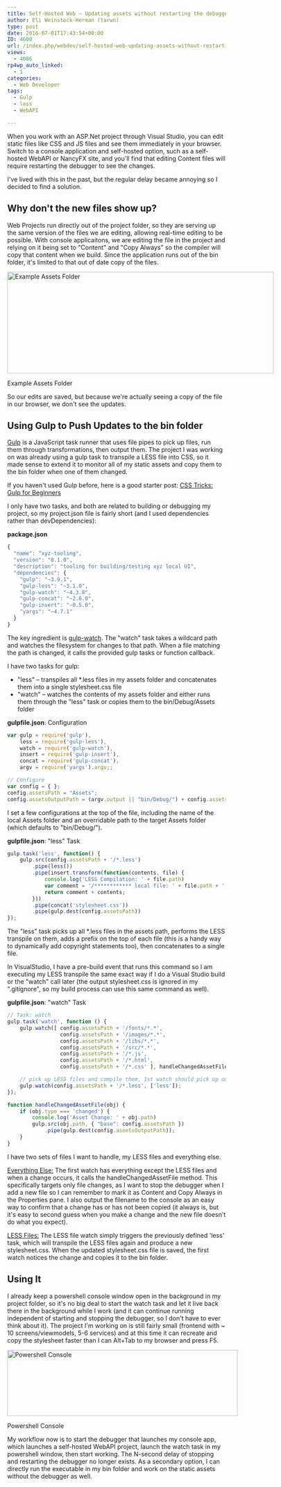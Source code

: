 ```yaml
---
title: Self-Hosted Web – Updating assets without restarting the debugger
author: Eli Weinstock-Herman (tarwn)
type: post
date: 2016-07-01T17:43:54+00:00
ID: 4600
url: /index.php/webdev/self-hosted-web-updating-assets-without-restarting-the-debugger/
views:
  - 4086
rp4wp_auto_linked:
  - 1
categories:
  - Web Developer
tags:
  - Gulp
  - less
  - WebAPI

---
```

When you work with an ASP.Net project through Visual Studio, you can edit static files like CSS and JS files and see them immediately in your browser. Switch to a console application and self-hosted option, such as a self-hosted WebAPI or NancyFX site, and you'll find that editing Content files will require restarting the debugger to see the changes.

I've lived with this in the past, but the regular delay became annoying so I decided to find a solution.

## Why don't the new files show up?

Web Projects run directly out of the project folder, so they are serving up the same version of the files we are editing, allowing real-time editing to be possible. With console applicaitons, we are editing the file in the project and relying on it being set to "Content" and "Copy Always" so the compiler will copy that content when we build. Since the application runs out of the bin folder, it's limited to that out of date copy of the files.

<div id="attachment_4601" style="width: 624px" class="wp-caption aligncenter">
  <a href="/wp-content/uploads/2016/06/AssetsFolder.png"><img src="/wp-content/uploads/2016/06/AssetsFolder.png" alt="Example Assets Folder" width="614" height="234" class="size-full wp-image-4601" srcset="/wp-content/uploads/2016/06/AssetsFolder.png 614w, /wp-content/uploads/2016/06/AssetsFolder-300x114.png 300w" sizes="(max-width: 614px) 100vw, 614px" /></a>
  
  <p class="wp-caption-text">
    Example Assets Folder
  </p>
</div>

So our edits are saved, but because we're actually seeing a copy of the file in our browser, we don't see the updates.

## Using Gulp to Push Updates to the bin folder

<a href="http://gulpjs.com/" target="_blank" title="gulp.js">Gulp</a> is a JavaScript task runner that uses file pipes to pick up files, run them through transformations, then output them. The project I was working on was already using a gulp task to transpile a LESS file into CSS, so it made sense to extend it to monitor all of my static assets and copy them to the bin folder when one of them changed.

If you haven't used Gulp before, here is a good starter post: <a href="https://css-tricks.com/gulp-for-beginners/" title="CSS Tricks: Gulp for Beginners" target="_blank">CSS Tricks: Gulp for Beginners</a>

I only have two tasks, and both are related to building or debugging my project, so my project.json file is fairly short (and I used dependencies rather than devDependencies):

**package.json**

```javascript
{
  "name": "xyz-tooling",
  "version": "0.1.0",
  "description": "tooling for building/testing xyz local UI",
  "dependencies": {
    "gulp": "~3.9.1",
    "gulp-less": "~3.1.0",
    "gulp-watch": "~4.3.8",
    "gulp-concat": "~2.6.0",
    "gulp-insert": "~0.5.0",
    "yargs": "~4.7.1"
  }
}
```
The key ingredient is <a href="https://www.npmjs.com/package/gulp-watch" title="gulp-watch on npmjs.com" target="_blank">gulp-watch</a>. The "watch" task takes a wildcard path and watches the filesystem for changes to that path. When a file matching the path is changed, it calls the provided gulp tasks or function callback.

I have two tasks for gulp: 

  * "less" – transpiles all *.less files in my assets folder and concatenates them into a single stylesheet.css file
  * "watch" – watches the contents of my assets folder and either runs them through the "less" task or copies them to the bin/Debug/Assets folder

**gulpfile.json**: Configuration

```javascript
var gulp = require('gulp'),
    less = require('gulp-less'),
    watch = require('gulp-watch'),
    insert = require('gulp-insert'),
    concat = require('gulp-concat'),
    argv = require('yargs').argv;;

// Configure
var config = { };
config.assetsPath = "Assets";
config.assetsOutputPath = (argv.output || "bin/Debug/") + config.assetsPath;
```
I set a few configurations at the top of the file, including the name of the local Assets folder and an overridable path to the target Assets folder (which defaults to "bin/Debug/").

**gulpfile.json**: "less" Task

```javascript
gulp.task('less', function() {
    gulp.src(config.assetsPath + '/*.less')
        .pipe(less())
        .pipe(insert.transform(function(contents, file) {
            console.log('LESS Compilation: ' + file.path)
            var comment = '/************ local file: ' + file.path + ' ************/\n';
            return comment + contents;
        }))
        .pipe(concat('stylesheet.css'))
        .pipe(gulp.dest(config.assetsPath))
});
```
The "less" task picks up all *.less files in the assets path, performs the LESS transpile on them, adds a prefix on the top of each file (this is a handy way to dynamically add copyright statements too), then concatenates to a single file.

In VisualStudio, I have a pre-build event that runs this command so I am executing my LESS transpile the same exact way if I do a Visual Studio build or the "watch" call later (the output stylesheet.css is ignored in my ".gitignore", so my build process can use this same command as well).

**gulpfile.json**: "watch" Task

```javascript
// Task: watch
gulp.task('watch', function () {
    gulp.watch([ config.assetsPath + '/fonts/*.*',
                 config.assetsPath + '/images/*.*',
                 config.assetsPath + '/libs/*.*',
                 config.assetsPath + '/src/*.*',
                 config.assetsPath + '/*.js',
                 config.assetsPath + '/*.html',
                 config.assetsPath + '/*.css' ], handleChangedAssetFile);

    // pick up LESS files and compile them, 1st watch should pick up output and put it in correct spot
    gulp.watch(config.assetsPath + '/*.less', ['less']);
});

function handleChangedAssetFile(obj) {
    if (obj.type === 'changed') {
        console.log('Asset Change: ' + obj.path)
        gulp.src(obj.path, { "base": config.assetsPath })
            .pipe(gulp.dest(config.assetsOutputPath));
    }
}
```
I have two sets of files I want to handle, my LESS files and everything else. 

<u>Everything Else:</u> The first watch has everything except the LESS files and when a change occurs, it calls the handleChangedAssetFile method. This specifically targets only file changes, as I want to stop the debugger when I add a new file so I can remember to mark it as Content and Copy Always in the Properties pane. I also output the filename to the console as an easy way to confirm that a change has or has not been copied (it always is, but it's easy to second guess when you make a change and the new file doesn't do what you expect).

<u>LESS Files:</u> The LESS file watch simply triggers the previously defined 'less' task, which will transpile the LESS files again and produce a new stylesheet.css. When the updated stylesheet.css file is saved, the first watch notices the change and copies it to the bin folder.

## Using It

I already keep a powershell console window open in the background in my project folder, so it's no big deal to start the watch task and let it live back there in the background while I work (and it can continue running independent of starting and stopping the debugger, so I don't have to ever think about it). The project I'm working on is still fairly small (frontend with ~ 10 screens/viewmodels, 5-6 services) and at this time it can recreate and copy the stylesheet faster than I can Alt+Tab to my browser and press F5.

<div id="attachment_4602" style="width: 541px" class="wp-caption aligncenter">
  <a href="/wp-content/uploads/2016/06/CommandLine.png"><img src="/wp-content/uploads/2016/06/CommandLine.png" alt="Powershell Console" width="531" height="152" class="size-full wp-image-4602" srcset="/wp-content/uploads/2016/06/CommandLine.png 531w, /wp-content/uploads/2016/06/CommandLine-300x85.png 300w" sizes="(max-width: 531px) 100vw, 531px" /></a>
  
  <p class="wp-caption-text">
    Powershell Console
  </p>
</div>

My workflow now is to start the debugger that launches my console app, which launches a self-hosted WebAPI project, launch the watch task in my powershell window, then start working. The N-second delay of stopping and restarting the debugger no longer exists. As a secondary option, I can directly run the executable in my bin folder and work on the static assets without the debugger as well.